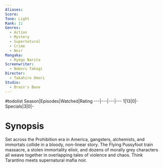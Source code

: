 ```yaml
---
Aliases:
Score:
Tone: Light
Rank: 11
Genres:
  - Action
  - Mystery
  - Supernatural
  - Crime
  - Noir
Mangaka:
  - Ryōgo Narita
Screenwriter:
  - Noboru Takagi
Director:
  - Takahiro Omori
Studio:
  - Brain's Base
---
```

#todolist
Season|Episodes|Watched|Rating
---|---|---|---
1|13|0|-
Specials|3|0|-

# Synopsis
Set across the Prohibition era in America, gangsters, alchemists, and immortals collide in a bloody, non-linear story. The Flying Pussyfoot train massacre, a stolen immortality elixir, and dozens of morally grey characters all weave together in overlapping tales of violence and chaos. Think Tarantino meets supernatural mafia noir.